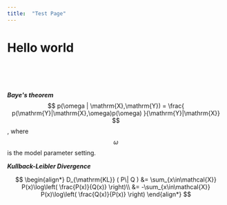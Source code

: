 ```yaml
---
title:  "Test Page"
---
```


# **Hello world**
<br/>
<br/>
<br/>

***Baye's theorem***
$$ p(\omega | \mathrm{X},\mathrm{Y}) = \frac{ p(\mathrm{Y}|\mathrm{X},\omega)p(\omega) }{\mathrm{Y}|\mathrm{X}} $$,
where $$ \omega $$ is the model parameter setting.

***Kullback-Leibler Divergence***

$$
\begin{align*}
    D_{\mathrm{KL}} ( P\| Q ) &= \sum_{x\in\mathcal{X}} P(x)\log\left( \frac{P(x)}{Q(x)} \right)\\
    &= -\sum_{x\in\mathcal{X}} P(x)\log\left( \frac{Q(x)}{P(x)} \right)
\end{align*}
$$

<br/>
<br/>
<br/>
